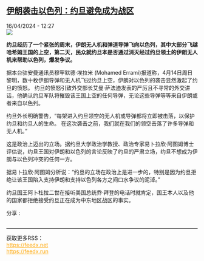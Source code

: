 <!--1713264302000-->
[伊朗袭击以色列：约旦避免成为战区](https://www.rfi.fr/cn/%E4%B8%AD%E4%B8%9C/20240416-%E4%BC%8A%E6%9C%97%E8%A2%AD%E5%87%BB%E4%BB%A5%E8%89%B2%E5%88%97-%E7%BA%A6%E6%97%A6%E9%81%BF%E5%85%8D%E6%88%90%E4%B8%BA%E6%88%98%E5%8C%BA)
------

<div>16/04/2024 - 12:27</div><img src="https://s.rfi.fr/media/display/8b02d330-fbb9-11ee-aa38-005056a90284/w:1280/p:16x9/000_34PC74K.jpg"><p><strong>约旦经历了一个紧张的周末，伊朗无人机和弹道导弹飞向以色列，其中大部分飞越哈希姆王国的上空，第二天，民众就约旦本是否通过消灭经过约旦领土的伊朗无人机来帮助以色列，爆发争议。        </strong></p><div><p>据本台驻安曼通讯员穆罕默德·埃拉米 (Mohamed Errami)报道称，4月14日周日黎明，数十枚伊朗导弹和无人机飞过约旦上空，伊朗对以色列的袭击显然激起了约旦的愤怒。 约旦的愤怒引致外交部长艾曼·萨法迪发表的严厉且不寻常的外交讲话，他确认约旦军队将摧毁该王国上空的任何导弹，无论这些导弹等等来自伊朗或者来自以色列。</p><p>约旦外长明确警告，“每架进入约旦领空的无人机或导弹都将立即被击落，以保护约旦和约旦人的生命。 在这次袭击之前，我们就在我们的领空击落了许多导弹和无人机。”</p><p>这是政治上迈出的立场。据约旦大学政治学教授、政治专家易卜拉欣·阿图姆博士评估说，约旦王国对伊朗和以色列的言论反映了约旦的严肃立场，约旦不想成为伊朗与以色列冲突的任何一方。</p><p>据易卜拉欣·阿图姆分析说：“约旦的立场在政治上是进一步的，特别是因为约旦拒绝让该王国陷入支持伊朗和支持以色列各方之间口水争议的泥淖。”</p><p>约旦国王阿卜杜拉二世在接听美国总统乔·拜登的电话时就肯定，国王本人以及他的国家都拒绝接受约旦正在成为中东地区战区的事实。</p><div data-selfpromo-newsletter></div><div data-selfpromo-app></div></div><div><div>分享 :</div><div><a href="https://www.facebook.com/dialog/share?app_id=113191652055439&amp;href=https%3A%2F%2Frfi.my%2FAWN7.F&amp;redirect_uri=https%3A%2F%2Fwww.rfi.fr%2Fcn%2F%25E4%25B8%25AD%25E4%25B8%259C%2F20240416-%25E4%25BC%258A%25E6%259C%2597%25E8%25A2%25AD%25E5%2587%25BB%25E4%25BB%25A5%25E8%2589%25B2%25E5%2588%2597-%25E7%25BA%25A6%25E6%2597%25A6%25E9%2581%25BF%25E5%2585%258D%25E6%2588%2590%25E4%25B8%25BA%25E6%2588%2598%25E5%258C%25BA&amp;locale=zh_CN" target="_blank" rel="noopener nofollow"><span></span></a><a href="whatsapp://send?text=%E4%BC%8A%E6%9C%97%E8%A2%AD%E5%87%BB%E4%BB%A5%E8%89%B2%E5%88%97%EF%BC%9A%E7%BA%A6%E6%97%A6%E9%81%BF%E5%85%8D%E6%88%90%E4%B8%BA%E6%88%98%E5%8C%BA%20-%20https%3A%2F%2Frfi.my%2FAWN7.W" target="_blank" rel="noopener nofollow"><span></span></a><a href="https://web.whatsapp.com/send?text=%E4%BC%8A%E6%9C%97%E8%A2%AD%E5%87%BB%E4%BB%A5%E8%89%B2%E5%88%97%EF%BC%9A%E7%BA%A6%E6%97%A6%E9%81%BF%E5%85%8D%E6%88%90%E4%B8%BA%E6%88%98%E5%8C%BA%20-%20https%3A%2F%2Frfi.my%2FAWN7.W" target="_blank" rel="noopener nofollow"><span></span></a><a href="https://x.com/intent/tweet?url=https%3A%2F%2Frfi.my%2FAWN7.X&amp;via=RFI_Cn&amp;related=RFI_Cn&amp;text=%E4%BC%8A%E6%9C%97%E8%A2%AD%E5%87%BB%E4%BB%A5%E8%89%B2%E5%88%97%EF%BC%9A%E7%BA%A6%E6%97%A6%E9%81%BF%E5%85%8D%E6%88%90%E4%B8%BA%E6%88%98%E5%8C%BA&amp;lang=zh-cn" target="_blank" rel="noopener nofollow"><span></span></a><span data-root-share><share-button v-on:open="openModal"></share-button><share-modal v-if="displayModal" v-on:close="closeModal"></share-modal></span></div></div><br><hr><div>获取更多RSS：<br><a href="https://feedx.net" style="color:orange" target="_blank">https://feedx.net</a> <br><a href="https://feedx.run" style="color:orange" target="_blank">https://feedx.run</a><br></div>

